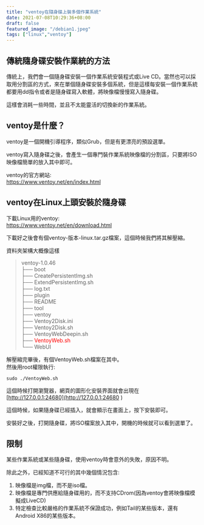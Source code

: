 ```yaml
---
title: "ventoy在隨身碟上裝多個作業系統"
date: 2021-07-08T10:29:36+08:00
draft: false
featured_image: "/debian1.jpeg"
tags: ["linux","ventoy"]
---
```

## 傳統隨身碟安裝作業統的方法

傳統上，我們會一個隨身碟安裝一個作業系統安裝程式或Live CD。當然也可以採取用分割區的方式，來在單個隨身碟安裝多個系統，但是這樣每安裝一個作業系統都要用dd指令或者是隨身碟寫入軟體，將映像檔慢慢寫入隨身碟。  

這樣會消耗一些時間，並且不太能靈活的切換新的作業系統。  

## ventoy是什麼？

ventoy是一個開機引導程序，類似Grub，但是有更漂亮的預設選單。  

ventoy寫入隨身碟之後，會產生一個專門裝作業系統映像檔的分割區，只要將ISO映像檔簡單的放入其中即可。  

ventoy的官方網站:  
https://www.ventoy.net/en/index.html  

## ventoy在Linux上頭安裝於隨身碟

下載Linux用的ventoy:  
https://www.ventoy.net/en/download.html  

下載好之後會有個ventoy-版本-linux.tar.gz檔案，這個時候我們將其解壓縮。  

資料夾架構大概像這樣


>ventoy-1.0.46  
>├── boot  
>├── CreatePersistentImg.sh  
>├── ExtendPersistentImg.sh  
>├── log.txt  
>├── plugin  
>├── README  
>├── tool  
>├── ventoy  
>├── Ventoy2Disk.ini  
>├── Ventoy2Disk.sh  
>├── VentoyWebDeepin.sh  
>├── <span style="color:red">VentoyWeb.sh</span>  
>└── WebUI  


解壓縮完畢後，有個VentoyWeb.sh檔案在其中。  
然後用root權限執行:  
```
sudo ./VentoyWeb.sh
```

這個時候打開瀏覽器，網頁的圖形化安裝界面就會出現在  
[http://127.0.0.1:24680](http://127.0.0.1:24680 )   

這個時候，如果隨身碟已經插入，就會顯示在畫面上，按下安裝即可。  

安裝好之後，打開隨身碟，將ISO檔案放入其中，開機的時候就可以看到選單了。  

## 限制

某些作業系統或某些隨身碟，使用ventoy時會意外的失敗，原因不明。  

除此之外，已經知道不可行的其中幾個情況包含:  

1. 映像檔是img檔，而不是iso檔。  
2. 映像檔是專門供應給隨身碟用的，而不支持CDrom(因為ventoy會將映像檔模擬成LiveCD)  
3. 特定檢查比較嚴格的作業系統不保證成功，例如Tail的某些版本，還有Android X86的某些版本。  
